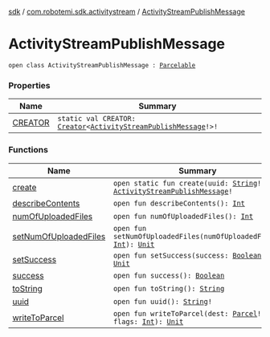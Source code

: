[sdk](../../index.md) / [com.robotemi.sdk.activitystream](../index.md) / [ActivityStreamPublishMessage](./index.md)

# ActivityStreamPublishMessage

`open class ActivityStreamPublishMessage : `[`Parcelable`](https://developer.android.com/reference/android/os/Parcelable.html)

### Properties

| Name | Summary |
|---|---|
| [CREATOR](-c-r-e-a-t-o-r.md) | `static val CREATOR: `[`Creator`](https://developer.android.com/reference/android/os/Parcelable/Creator.html)`<`[`ActivityStreamPublishMessage`](./index.md)`!>!` |

### Functions

| Name | Summary |
|---|---|
| [create](create.md) | `open static fun create(uuid: `[`String`](https://kotlinlang.org/api/latest/jvm/stdlib/kotlin/-string/index.html)`!): `[`ActivityStreamPublishMessage`](./index.md)`!` |
| [describeContents](describe-contents.md) | `open fun describeContents(): `[`Int`](https://kotlinlang.org/api/latest/jvm/stdlib/kotlin/-int/index.html) |
| [numOfUploadedFiles](num-of-uploaded-files.md) | `open fun numOfUploadedFiles(): `[`Int`](https://kotlinlang.org/api/latest/jvm/stdlib/kotlin/-int/index.html) |
| [setNumOfUploadedFiles](set-num-of-uploaded-files.md) | `open fun setNumOfUploadedFiles(numOfUploadedFiles: `[`Int`](https://kotlinlang.org/api/latest/jvm/stdlib/kotlin/-int/index.html)`): `[`Unit`](https://kotlinlang.org/api/latest/jvm/stdlib/kotlin/-unit/index.html) |
| [setSuccess](set-success.md) | `open fun setSuccess(success: `[`Boolean`](https://kotlinlang.org/api/latest/jvm/stdlib/kotlin/-boolean/index.html)`): `[`Unit`](https://kotlinlang.org/api/latest/jvm/stdlib/kotlin/-unit/index.html) |
| [success](success.md) | `open fun success(): `[`Boolean`](https://kotlinlang.org/api/latest/jvm/stdlib/kotlin/-boolean/index.html) |
| [toString](to-string.md) | `open fun toString(): `[`String`](https://kotlinlang.org/api/latest/jvm/stdlib/kotlin/-string/index.html) |
| [uuid](uuid.md) | `open fun uuid(): `[`String`](https://kotlinlang.org/api/latest/jvm/stdlib/kotlin/-string/index.html)`!` |
| [writeToParcel](write-to-parcel.md) | `open fun writeToParcel(dest: `[`Parcel`](https://developer.android.com/reference/android/os/Parcel.html)`!, flags: `[`Int`](https://kotlinlang.org/api/latest/jvm/stdlib/kotlin/-int/index.html)`): `[`Unit`](https://kotlinlang.org/api/latest/jvm/stdlib/kotlin/-unit/index.html) |

